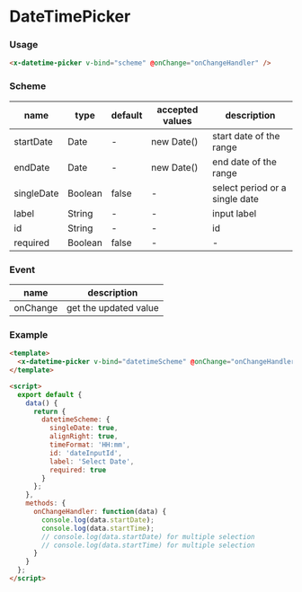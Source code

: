 # DateTimePicker

### Usage

```html
<x-datetime-picker v-bind="scheme" @onChange="onChangeHandler" />
```

### Scheme

| name       | type    | default | accepted values | description                    |
| ---------- | ------- | ------- | --------------- | ------------------------------ |
| startDate  | Date    | -       | new Date()      | start date of the range        |
| endDate    | Date    | -       | new Date()      | end date of the range          |
| singleDate | Boolean | false   | -               | select period or a single date |
| label      | String  | -       | -               | input label                    |
| id         | String  | -       | -               | id                             |
| required   | Boolean | false   | -               | -                              |

### Event

| name     | description           |
| -------- | --------------------- |
| onChange | get the updated value |

### Example

```html
<template>
  <x-datetime-picker v-bind="datetimeScheme" @onChange="onChangeHandler" />
</template>

<script>
  export default {
    data() {
      return {
        datetimeScheme: {
          singleDate: true,
          alignRight: true,
          timeFormat: 'HH:mm',
          id: 'dateInputId',
          label: 'Select Date',
          required: true
        }
      };
    },
    methods: {
      onChangeHandler: function(data) {
        console.log(data.startDate);
        console.log(data.startTime);
        // console.log(data.startDate) for multiple selection
        // console.log(data.startTime) for multiple selection
      }
    }
  };
</script>
```

